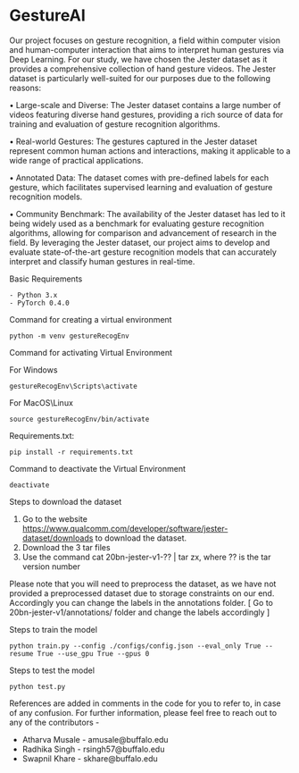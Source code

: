 
# GestureAI


Our project focuses on gesture recognition, a field within computer vision and human-computer interaction that aims to interpret human gestures via Deep Learning. For our study, we have chosen the Jester dataset as it provides a comprehensive collection of hand gesture videos. The Jester dataset is particularly well-suited for our purposes due to the following reasons: 



• Large-scale and Diverse: The Jester dataset contains a large number of videos featuring diverse hand gestures, providing a rich source of data for training and evaluation of gesture recognition algorithms. 

• Real-world Gestures: The gestures captured in the Jester dataset represent common human actions and interactions, making it applicable to a wide range of practical applications. 


• Annotated Data: The dataset comes with pre-defined labels for each gesture, which facilitates supervised learning and evaluation of gesture recognition models. 


• Community Benchmark: The availability of the Jester dataset has led to it being widely used as a benchmark for evaluating gesture recognition algorithms, allowing for comparison and advancement of research in the field. By leveraging the Jester dataset, our project aims to develop and evaluate state-of-the-art gesture recognition models that can accurately interpret and classify human gestures in real-time.


Basic Requirements
```shell
- Python 3.x
- PyTorch 0.4.0
 ```

Command for creating a virtual environment

```
python -m venv gestureRecogEnv
```

Command for activating Virtual Environment

For Windows

```
gestureRecogEnv\Scripts\activate
```

For MacOS\Linux
```
source gestureRecogEnv/bin/activate
```

 
Requirements.txt:  
```shell
pip install -r requirements.txt
```

Command to deactivate the Virtual Environment

```
deactivate
```

Steps to download the dataset 

1. Go to the website https://www.qualcomm.com/developer/software/jester-dataset/downloads to download the dataset.
2. Download the 3 tar files
3. Use the command cat 20bn-jester-v1-?? | tar zx, where ?? is the tar version number


Please note that you will need to preprocess the dataset, as we have not provided a preprocessed dataset due to storage constraints on our end. Accordingly you can change the labels in the annotations folder.  [ Go to 20bn-jester-v1/annotations/ folder and change the labels accordingly  ]


Steps to train the model

```
python train.py --config ./configs/config.json --eval_only True --resume True --use_gpu True --gpus 0
```

Steps to test the model

```
python test.py 
```



References are added in comments in the code for you to refer to, in case of any confusion.
For further information, please feel free to reach out to any of the contributors -
  <ul>
    <li>Atharva Musale - amusale@buffalo.edu</li>
    <li>Radhika Singh - rsingh57@buffalo.edu</li>
    <li>Swapnil Khare - skhare@buffalo.edu</li>
  </ul>
